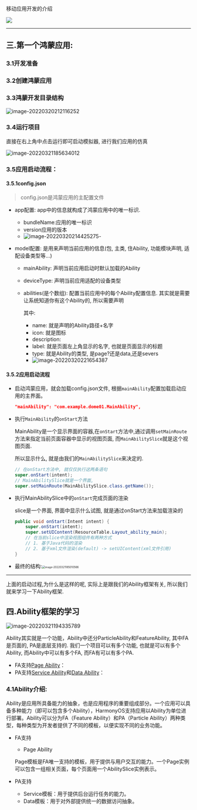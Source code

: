 移动应用开发的介绍



 ![](C:\Users\HP\AppData\Roaming\Typora\typora-user-images\image-20220320161820813.png)

---



## 三.第一个鸿蒙应用:

### 3.1开发准备



### 3.2创建鸿蒙应用



### 3.3鸿蒙开发目录结构

![image-20220320212116252](C:\Users\HP\AppData\Roaming\Typora\typora-user-images\image-20220320212116252.png)

### 3.4运行项目

直接在右上角中点击运行即可启动模拟器, 进行我们应用的仿真

![image-20220321185634012](C:\Users\HP\AppData\Roaming\Typora\typora-user-images\image-20220321185634012.png)

### 3.5应用启动流程：

#### 3.5.1config.json

> config.json是鸿蒙应用的主配置文件

- app配置: app中的信息就构成了鸿蒙应用中的唯一标识.

  - bundleName:应用的唯一标识
  - version应用的版本
  - ![image-20220320214425275](C:\Users\HP\AppData\Roaming\Typora\typora-user-images\image-20220320214425275.png)-

- model配置: 是用来声明当前应用的信息(包, 主类, 住Ability, 功能模块声明, 适配设备类型等...)

  - mainAbility: 声明当前应用启动时默认加载的Ability

  - deviceType: 声明当前应用适配的设备类型

  - abilities(是个数组): 配置当前应用中的每个Ability配置信息.  其实就是需要让系统知道你有这个Ability的, 所以需要声明

    其中:

    - name: 就是声明的Ability路径+名字
    - icon: 就是图标
    - description: 
    - label: 就是页面左上角显示的名字, 也就是页面显示的标题
    - type: 就是Ability的类型, 是page?还是data,还是severs
    - ![image-20220320221654387](C:\Users\HP\AppData\Roaming\Typora\typora-user-images\image-20220320221654387.png)







#### 3.5.2应用启动流程



- 启动鸿蒙应用，就会加载config.json文件, 根据`mainAbility`配置加载启动应用的主界面。

  ```json
  "mainAbility": "com.example.dome01.MainAbility", 
  ```

- 执行`MainAbility`的`onStart`方法

  MainAbility是一个显示界面的容器,在`onStart`方法中,通过调用`setMainRoute`方法来指定当前页面容器中显示的视图页面, 而`MainAbilitySlice`就是这个视图页面.

  所以显示什么, 就是由我们的`MainAbilitySlice`来决定的.

  ```java
  // 在onStart方法中, 就仅仅执行这两条语句
  super.onStart(intent);
  // MainAbilitySlice就是一个界面, 
  super.setMainRoute(MainAbilitySlice.class.getName());
  ```

- 执行MainAbilitySlice中的`onStart`完成页面的渲染

  slice是一个界面, 界面中显示什么试图, 就是通过onStart方法来加载渲染的

  ```java
  public void onStart(Intent intent) {
      super.onStart(intent);
      super.setUIContent(ResourceTable.Layout_ability_main);
      // 在当前slice中渲染视图组件有两种方式
      // 1. 基于Java代码的渲染
      // 2. 基于xml文件渲染(default) -> setUIContent(xml文件引用)
  }
  ```

  

- 最终的结构:<img src="C:\Users\HP\AppData\Roaming\Typora\typora-user-images\image-20220321185010566.png" alt="image-20220321185010566" style="zoom:50%;" />



---

上面的启动过程,为什么是这样的呢, 实际上是跟我们的Ability框架有关, 所以我们就来学习一下Ability框架.

## 四.Ability框架的学习

![image-20220321194335789](C:\Users\HP\AppData\Roaming\Typora\typora-user-images\image-20220321194335789.png)

Ability其实就是一个功能，Ability中还分ParticleAbility和FeatureAbility, 其中FA是页面的, PA是底层支持的. 我们一个项目可以有多个功能, 也就是可以有多个Ability, 而Ability中可以有多个FA, 而FA有可以有多个PA.

- FA支持[Page Ability](https://developer.harmonyos.com/cn/docs/documentation/doc-guides/ability-page-concept-0000000000033573)：
- PA支持[Service Ability](https://developer.harmonyos.com/cn/docs/documentation/doc-guides/ability-service-concept-0000000000044457)和[Data Ability](https://developer.harmonyos.com/cn/docs/documentation/doc-guides/ability-data-concept-0000000000043058)：

### 4.1Ability介绍:

Ability是应用所具备能力的抽象，也是应用程序的重要组成部分。一个应用可以具备多种能力（即可以包含多个Ability），HarmonyOS支持应用以Ability为单位进行部署。Ability可以分为FA（Feature Ability）和PA（Particle Ability）两种类型，每种类型为开发者提供了不同的模板，以便实现不同的业务功能。

- FA支持

  - Page Ability

  Page模板是FA唯一支持的模板，用于提供与用户交互的能力。一个Page实例可以包含一组相关页面，每个页面用一个AbilitySlice实例表示。

- PA支持

  - Service模板：用于提供后台运行任务的能力。
  - Data模板：用于对外部提供统一的数据访问抽象。


